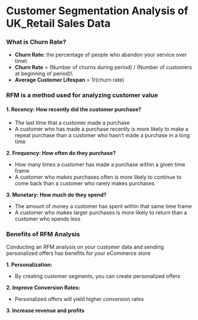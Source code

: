 # Customer Segmentation Analysis of UK_Retail Sales Data

### What is Churn Rate?
- **Churn Rate:** the percentage of people who abandon your service over time\
- **Churn Rate** = (Number of churns during period) / (Number of customers at beginning of period)\
- **Average Customer Lifespan** = 1/(churn rate)


### RFM is a method used for analyzing customer value
#### 1. Recency: How recently did the customer purchase?
- The last time that a customer made a purchase
- A customer who has made a purchase recently is more likely to make a repeat purchase than a customer who hasn’t made a purchase in a long time


**2. Frequency: How often do they purchase?**
- How many times a customer has made a purchase within a given time frame
- A customer who makes purchases often is more likely to continue to come back than a customer who rarely makes purchases


**3. Monetary: How much do they spend?**
- The amount of money a customer has spent within that same time frame
- A customer who makes larger purchases is more likely to return than a customer who spends less


### Benefits of RFM Analysis
Conducting an RFM analysis on your customer data and sending personalized offers has benefits for your eCommerce store

**1. Personalization:**
- By creating customer segments, you can create personalized offers

**2. Improve Conversion Rates:**
- Personalized offers will yield higher conversion rates

**3. Increase revenue and profits**
